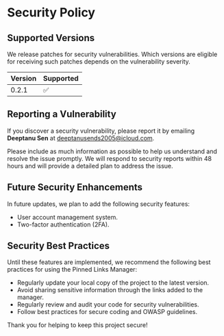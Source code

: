 # Security Policy

## Supported Versions

We release patches for security vulnerabilities. Which versions are eligible for receiving such patches depends on the vulnerability severity.

| Version | Supported          |
| ------- | ------------------ |
| 0.2.1   | :white_check_mark: |

## Reporting a Vulnerability

If you discover a security vulnerability, please report it by emailing **Deeptanu Sen** at [deeptanusends2005@icloud.com](mailto:deeptanusends2005@icloud.com).

Please include as much information as possible to help us understand and resolve the issue promptly. We will respond to security reports within 48 hours and will provide a detailed plan to address the issue.

## Future Security Enhancements

In future updates, we plan to add the following security features:
- User account management system.
- Two-factor authentication (2FA).

## Security Best Practices

Until these features are implemented, we recommend the following best practices for using the Pinned Links Manager:

- Regularly update your local copy of the project to the latest version.
- Avoid sharing sensitive information through the links added to the manager.
- Regularly review and audit your code for security vulnerabilities.
- Follow best practices for secure coding and OWASP guidelines.

Thank you for helping to keep this project secure!
